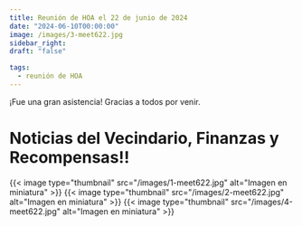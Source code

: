 ```yaml
---
title: Reunión de HOA el 22 de junio de 2024
date: "2024-06-10T00:00:00"
image: /images/3-meet622.jpg
sidebar_right:
draft: "false"

tags:
  - reunión de HOA
---
```

¡Fue una gran asistencia! Gracias a todos por venir.

# Noticias del Vecindario, Finanzas y Recompensas!!


{{< image type="thumbnail" src="/images/1-meet622.jpg" alt="Imagen en miniatura" >}}
{{< image type="thumbnail" src="/images/2-meet622.jpg" alt="Imagen en miniatura" >}}
{{< image type="thumbnail" src="/images/4-meet622.jpg" alt="Imagen en miniatura" >}}
